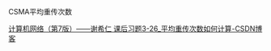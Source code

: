 CSMA平均重传次数

[计算机网络（第7版）——谢希仁 课后习题3-26_平均重传次数如何计算-CSDN博客](https://blog.csdn.net/Clover_pofu/article/details/105061957)